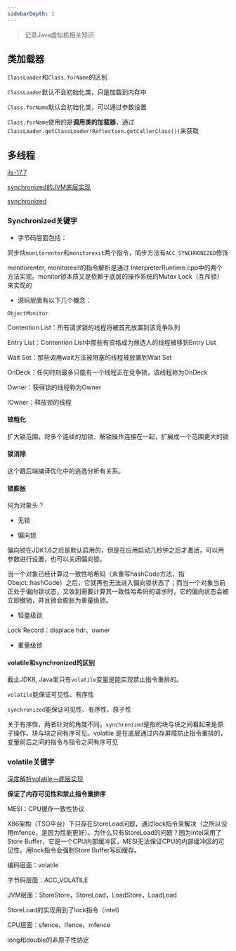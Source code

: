 ```yaml
---
sidebarDepth: 2
---
```

> 记录Java虚拟机相关知识

## 类加载器

`ClassLoader`和`Class.forName`的区别

`ClassLoader`默认不会初始化类，只是加载到内存中

`Class.forName`默认会初始化类，可以通过参数设置

`Class.forName`使用的是**调用类的加载器**，通过`ClassLoader.getClassLoader(Reflection.getCallerClass())`来获取

## 多线程

[jls-17.7](https://docs.oracle.com/javase/specs/jls/se8/html/jls-17.html#jls-17.7)

[synchronized的JVM底层实现](https://blog.csdn.net/niuwei22007/article/details/51433669)

[synchronized](https://www.cnblogs.com/aspirant/p/11470858.html)

### Synchronized关键字

- 字节码层面包括：

同步块`monitorenter`和`monitorexit`两个指令，同步方法有`ACC_SYNCHRONIZED`修饰

monitorenter, monitorexit的指令解析是通过 InterpreterRuntime.cpp中的两个方法实现。monitor锁本质又是依赖于底层的操作系统的Mutex Lock（互斥锁）来实现的

- 源码层面有以下几个概念：

`ObjectMonitor`

Contention List：所有请求锁的线程将被首先放置到该竞争队列

Entry List：Contention List中那些有资格成为候选人的线程被移到Entry List

Wait Set：那些调用wait方法被阻塞的线程被放置到Wait Set

OnDeck：任何时刻最多只能有一个线程正在竞争锁，该线程称为OnDeck

Owner：获得锁的线程称为Owner

!Owner：释放锁的线程

#### 锁粗化

扩大锁范围，将多个连续的加锁、解锁操作连接在一起，扩展成一个范围更大的锁

#### 锁消除

这个跟后端编译优化中的逃逸分析有关系。

#### 锁膨胀

何为对象头？


- 无锁

- 偏向锁

偏向锁在JDK1.6之后是默认启用的，但是在应用启动几秒钟之后才激活，可以用参数进行设置，也可以关闭偏向锁。

当一个对象已经计算过一致性哈希码（未重写hashCode方法，指Obejct::hashCode）之后，它就再也无法进入偏向锁状态了；而当一个对象当前正处于偏向锁状态，又收到需要计算其一致性哈希码的请求时，它的偏向状态会被立即撤销，并且锁会膨胀为重量级锁。


- 轻量级锁

Lock Record：displace hdr、owner

- 重量级锁



#### volatile和synchronized的区别

截止JDK8, Java里只有`volatile`变量是能实现禁止指令重排的。

`volatile`能保证可见性、有序性

`synchronized`能保证可见性、有序性、原子性

关于有序性，两者针对的角度不同，`synchronized`是指的块与块之间看起来是原子操作，块与块之间有序可见。volatile 是在底层通过内存屏障防止指令重排的，变量前后之间的指令与指令之间有序可见

### volatile关键字

[深度解析volatile—底层实现](https://www.jianshu.com/p/2643c9ea1b82)

**保证了内存可见性和禁止指令重排序**

MESI：CPU缓存一致性协议

X86架构（TSO平台）下只存在StoreLoad问题，通过lock指令来解决（之所以没用mfence，是因为性能更好）。为什么只有StoreLoad的问题？因为intel采用了Store Buffer，它是一个CPU内部缓冲区，MESI无法保证CPU的内部缓冲区的可见性。用lock指令会强制Store Buffer写回缓存。

编码层面：volatile

字节码层面：ACC_VOLATILE

JVM层面：StoreStore，StoreLoad，LoadStore，LoadLoad

StoreLoad的实现用到了lock指令（intel）

CPU层面：sfence、lfence、mfence

long和double的非原子性协定


